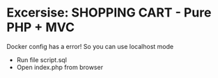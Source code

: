 # Excersise: SHOPPING CART - Pure PHP + MVC

Docker config has a error! So you can use localhost mode
- Run file script.sql 
- Open index.php from browser